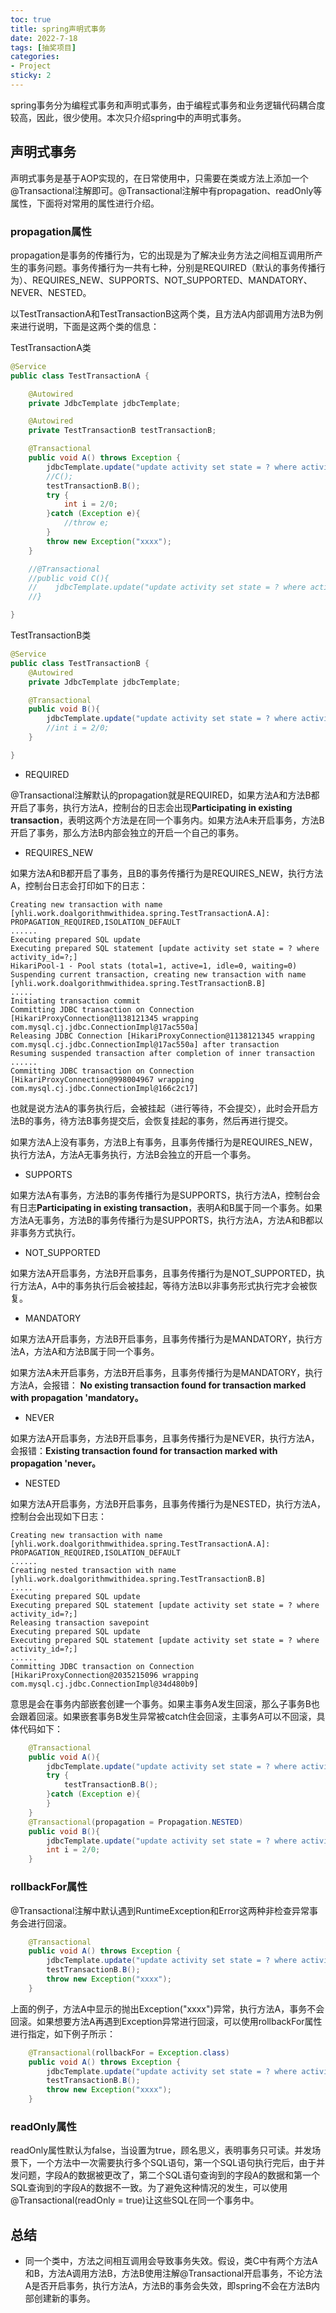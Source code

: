 ```yaml
---
toc: true
title: spring声明式事务
date: 2022-7-18
tags: [抽奖项目]
categories: 
- Project
sticky: 2
---
```


spring事务分为编程式事务和声明式事务，由于编程式事务和业务逻辑代码耦合度较高，因此，很少使用。本次只介绍spring中的声明式事务。

## 声明式事务

声明式事务是基于AOP实现的，在日常使用中，只需要在类或方法上添加一个@Transactional注解即可。@Transactional注解中有propagation、readOnly等属性，下面将对常用的属性进行介绍。

### propagation属性

propagation是事务的传播行为，它的出现是为了解决业务方法之间相互调用所产生的事务问题。事务传播行为一共有七种，分别是REQUIRED（默认的事务传播行为）、REQUIRES_NEW、SUPPORTS、NOT_SUPPORTED、MANDATORY、NEVER、NESTED。

以TestTransactionA和TestTransactionB这两个类，且方法A内部调用方法B为例来进行说明，下面是这两个类的信息：

TestTransactionA类

```java
@Service
public class TestTransactionA {

    @Autowired
    private JdbcTemplate jdbcTemplate;

    @Autowired
    private TestTransactionB testTransactionB;

    @Transactional
    public void A() throws Exception {
        jdbcTemplate.update("update activity set state = ? where activity_id=?;", 10, 100001);
        //C();
        testTransactionB.B();
        try {
            int i = 2/0;
        }catch (Exception e){
            //throw e;
        }
        throw new Exception("xxxx");
    }

    //@Transactional
    //public void C(){
    //    jdbcTemplate.update("update activity set state = ? where activity_id=?;", 10, 100002);
    //}

}
```

TestTransactionB类

```java
@Service
public class TestTransactionB {
    @Autowired
    private JdbcTemplate jdbcTemplate;

    @Transactional
    public void B(){
        jdbcTemplate.update("update activity set state = ? where activity_id=?;", 10, 100002);
        //int i = 2/0;
    }

}

```

- REQUIRED

@Transactional注解默认的propagation就是REQUIRED，如果方法A和方法B都开启了事务，执行方法A，控制台的日志会出现**Participating in existing transaction**，表明这两个方法是在同一个事务内。如果方法A未开启事务，方法B开启了事务，那么方法B内部会独立的开启一个自己的事务。

- REQUIRES_NEW 

如果方法A和B都开启了事务，且B的事务传播行为是REQUIRES_NEW，执行方法A，控制台日志会打印如下的日志：

```log
Creating new transaction with name [yhli.work.doalgorithmwithidea.spring.TestTransactionA.A]: PROPAGATION_REQUIRED,ISOLATION_DEFAULT
......
Executing prepared SQL update
Executing prepared SQL statement [update activity set state = ? where activity_id=?;]
HikariPool-1 - Pool stats (total=1, active=1, idle=0, waiting=0)
Suspending current transaction, creating new transaction with name [yhli.work.doalgorithmwithidea.spring.TestTransactionB.B]
.....
Initiating transaction commit
Committing JDBC transaction on Connection [HikariProxyConnection@1138121345 wrapping com.mysql.cj.jdbc.ConnectionImpl@17ac550a]
Releasing JDBC Connection [HikariProxyConnection@1138121345 wrapping com.mysql.cj.jdbc.ConnectionImpl@17ac550a] after transaction
Resuming suspended transaction after completion of inner transaction
......
Committing JDBC transaction on Connection [HikariProxyConnection@998004967 wrapping com.mysql.cj.jdbc.ConnectionImpl@166c2c17]
```

也就是说方法A的事务执行后，会被挂起（进行等待，不会提交），此时会开启方法B的事务，待方法B事务提交后，会恢复挂起的事务，然后再进行提交。

如果方法A上没有事务，方法B上有事务，且事务传播行为是REQUIRES_NEW，执行方法A，方法A无事务执行，方法B会独立的开启一个事务。

- SUPPORTS

如果方法A有事务，方法B的事务传播行为是SUPPORTS，执行方法A，控制台会有日志**Participating in existing transaction**，表明A和B属于同一个事务。如果方法A无事务，方法B的事务传播行为是SUPPORTS，执行方法A，方法A和B都以非事务方式执行。

- NOT_SUPPORTED

如果方法A开启事务，方法B开启事务，且事务传播行为是NOT_SUPPORTED，执行方法A，A中的事务执行后会被挂起，等待方法B以非事务形式执行完才会被恢复。

- MANDATORY

如果方法A开启事务，方法B开启事务，且事务传播行为是MANDATORY，执行方法A，方法A和方法B属于同一个事务。

如果方法A未开启事务，方法B开启事务，且事务传播行为是MANDATORY，执行方法A，会报错： **No existing transaction found for transaction marked with propagation 'mandatory。**

- NEVER

如果方法A开启事务，方法B开启事务，且事务传播行为是NEVER，执行方法A，会报错：**Existing transaction found for transaction marked with propagation 'never。**

- NESTED

如果方法A开启事务，方法B开启事务，且事务传播行为是NESTED，执行方法A，
控制台会出现如下日志：

```log
Creating new transaction with name [yhli.work.doalgorithmwithidea.spring.TestTransactionA.A]: PROPAGATION_REQUIRED,ISOLATION_DEFAULT
......
Creating nested transaction with name [yhli.work.doalgorithmwithidea.spring.TestTransactionB.B]
.....
Executing prepared SQL update
Executing prepared SQL statement [update activity set state = ? where activity_id=?;]
Releasing transaction savepoint
Executing prepared SQL update
Executing prepared SQL statement [update activity set state = ? where activity_id=?;]
......
Committing JDBC transaction on Connection [HikariProxyConnection@2035215096 wrapping com.mysql.cj.jdbc.ConnectionImpl@34d480b9]
```

意思是会在事务内部嵌套创建一个事务。如果主事务A发生回滚，那么子事务B也会跟着回滚。如果嵌套事务B发生异常被catch住会回滚，主事务A可以不回滚，具体代码如下：

```java
    @Transactional
    public void A(){
        jdbcTemplate.update("update activity set state = ? where activity_id=?;", 10, 100001);
        try {
            testTransactionB.B();
        }catch (Exception e){
        }
    }
    @Transactional(propagation = Propagation.NESTED)
    public void B(){
        jdbcTemplate.update("update activity set state = ? where activity_id=?;", 10, 100002);
        int i = 2/0;
    }
```

### rollbackFor属性

@Transactional注解中默认遇到RuntimeException和Error这两种非检查异常事务会进行回滚。

```java
    @Transactional
    public void A() throws Exception {
        jdbcTemplate.update("update activity set state = ? where activity_id=?;", 10, 100001);
        testTransactionB.B();
        throw new Exception("xxxx");
    }

```

上面的例子，方法A中显示的抛出Exception("xxxx")异常，执行方法A，事务不会回滚。如果想要方法A再遇到Exception异常进行回滚，可以使用rollbackFor属性进行指定，如下例子所示：

```java
    @Transactional(rollbackFor = Exception.class)
    public void A() throws Exception {
        jdbcTemplate.update("update activity set state = ? where activity_id=?;", 10, 100001);
        testTransactionB.B();
        throw new Exception("xxxx");
    }
```

### readOnly属性

readOnly属性默认为false，当设置为true，顾名思义，表明事务只可读。并发场景下，一个方法中一次需要执行多个SQL语句，第一个SQL语句执行完后，由于并发问题，字段A的数据被更改了，第二个SQL语句查询到的字段A的数据和第一个SQL查询到的字段A的数据不一致。为了避免这种情况的发生，可以使用 @Transactional(readOnly = true)让这些SQL在同一个事务中。

## 总结

- 同一个类中，方法之间相互调用会导致事务失效。假设，类C中有两个方法A和B，方法A调用方法B，方法B使用注解@Transactional开启事务，不论方法A是否开启事务，执行方法A，方法B的事务会失效，即spring不会在方法B内部创建新的事务。